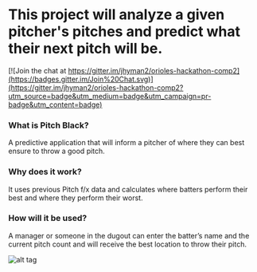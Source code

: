 # This project will analyze a given pitcher's pitches and predict what their next pitch will be.

[![Join the chat at https://gitter.im/jhyman2/orioles-hackathon-comp2](https://badges.gitter.im/Join%20Chat.svg)](https://gitter.im/jhyman2/orioles-hackathon-comp2?utm_source=badge&utm_medium=badge&utm_campaign=pr-badge&utm_content=badge)

<h3>What is Pitch Black?</h3>
<p>A predictive application that will inform a pitcher of where they can best ensure to throw a good pitch.</p>

<h3>Why does it work?</h3>
<p>It uses previous Pitch f/x data and calculates where batters perform their best and where they perform their worst.</p>

<h3>How will it be used?</h3>
<p>A manager or someone in the dugout can enter the batter’s name and the current pitch count and will receive the best location to throw their pitch.</p>

![alt tag](https://raw.github.com/jhyman2/orioles-hackathon-comp2/master/screenshot.png)
